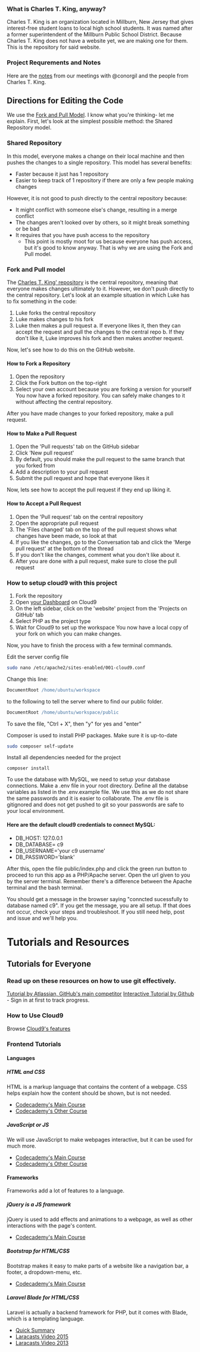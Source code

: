 ### What is Charles T. King, anyway?
Charles T. King is an organization located in Millburn, New Jersey that gives interest-free student loans to local high school students. It was named after a former superintendent of the Millburn Public School District. Because Charles T. King does not have a website yet, we are making one for them. This is the repository for said website.

### Project Requrements and Notes
Here are the [notes](https://drive.google.com/open?id=0BxEuMs2jIxWfV0VNQ1ZzZFJpUkU&authuser=0) from our meetings with @conorgil and the people from Charles T. King.

Directions for Editing the Code
-------------------------------
We use the [Fork and Pull Model](https://help.github.com/articles/using-pull-requests/). I know what you're thinking- let me explain. First, let's look at the simplest possible method: the Shared Repository model.

### Shared Repository
In this model, everyone makes a change on their local machine and then pushes the changes to a single repository. This model has several benefits:
* Faster because it just has 1 repository
* Easier to keep track of 1 repository if there are only a few people making changes

However, it is not good to push directly to the central repository because:
* It might conflict with someone else's change, resulting in a merge conflict
* The changes aren't looked over by others, so it might break something or be bad
* It requires that you have push access to the repository
	* This point is mostly moot for us because everyone has push access, but it's good to know anyway.
That is why we are using the Fork and Pull model.

### Fork and Pull model
The [Charles T. King' repository](https://github.com/Charles-T-King/website) is the central repository, meaning that everyone makes changes ultimately to it. However, we don't push directly to the central repository. Let's look at an example situation in which Luke has to fix something in the code:
1. Luke forks the central repository
2. Luke makes changes to his fork
3. Luke then makes a pull request
	a. If everyone likes it, then they can accept the request and pull the changes to the central repo
	b. If they don't like it, Luke improves his fork and then makes another request.

Now, let's see how to do this on the GitHub website.
#### How to Fork a Repository
1. Open the repository
2. Click the Fork button on the top-right
3. Select your own account because you are forking a version for yourself
You now have a forked repository. You can safely make changes to it without affecting the central repository.

After you have made changes to your forked repository, make a pull request.
#### How to Make a Pull Request
1. Open the 'Pull requests' tab on the GitHub sidebar
2. Click 'New pull request'
3. By default, you should make the pull request to the same branch that you forked from
4. Add a description to your pull request
5. Submit the pull request and hope that everyone likes it

Now, lets see how to accept the pull request if they end up liking it.
#### How to Accept a Pull Request
1. Open the 'Pull request' tab on the central repository
2. Open the appropriate pull request
3. The 'Files changed' tab on the top of the pull request shows what changes have been made, so look at that
4. If you like the changes, go to the Conversation tab and click the 'Merge pull request' at the bottom of the thread
5. If you don't like the changes, comment what you don't like about it.
6. After you are done with a pull request, make sure to close the pull request

### How to setup cloud9 with this project
1. Fork the repository
2. Open [your Dashboard](https://c9.io/dashboard.html) on Cloud9
3. On the left sidebar, click on the 'website' project from the 'Projects on GitHub' tab
4. Select PHP as the project type
5. Wait for Cloud9 to set up the workspace
You now have a local copy of your fork on which you can make changes.

Now, you have to finish the process with a few terminal commands.

Edit the server config file
``` bash
sudo nano /etc/apache2/sites-enabled/001-cloud9.conf
```
Change this line:
``` apache
DocumentRoot /home/ubuntu/workspace
```
to the following to tell the server where to find our public folder.
``` apache
DocumentRoot /home/ubuntu/workspace/public
```
To save the file, "Ctrl + X", then "y" for yes and "enter"

Composer is used to install PHP packages. Make sure it is up-to-date
``` bash
sudo composer self-update
```

Install all dependencies needed for the project
``` shell
composer install
```

To use the database with MySQL, we need to setup your database connections. Make a .env file in your root directory.
Define all the databse variables as listed in the .env.example file.  We use this as we do not share the same passwords and it is easier to collaborate.  The .env file is gitignored and does not get pushed to git so your passwords are safe to your local environment.

#### Here are the default cloud9 credentials to connect MySQL:
* DB_HOST: 127.0.0.1
* DB_DATABASE= c9
* DB_USERNAME='your c9 username'
* DB_PASSWORD='blank'

After this, open the file public/index.php and click the green run button to proceed to run this app as a PHP/Apache server.  Open the url given to you by the server terminal. Remember there's a difference between the Apache terminal and the bash terminal.

You should get a message in the browser saying "conncted sucessfully to database named c9".  If you get the message, you are all setup.  If that does not occur, check your steps and troubleshoot. If you still need help, post and issue and we'll help you.

Tutorials and Resources
=======================

Tutorials for Everyone
----------------------
### Read up on these resources on how to use git effectively.

[Tutorial by Atlassian, GitHub's main competitor](https://www.atlassian.com/git/tutorials/)
[Interactive Tutorial by Github](https://try.github.io/levels/1/challenges/1) - Sign in at first to track progress.

### How to Use Cloud9
Browse [Cloud9's features](https://c9.io/#features)

### Frontend Tutorials

#### Languages
##### HTML and CSS
HTML is a markup language that contains the content of a webpage. CSS helps explain how the content should be shown, but is not needed.
* [Codecademy's Main Course](http://www.codecademy.com/skills/make-a-website)
* [Codecademy's Other Course](http://www.codecademy.com/tracks/web)

##### JavaScript or JS
We will use JavaScript to make webpages interactive, but it can be used for much more.
* [Codecademy's Main Course](http://www.codecademy.com/skills/make-an-interactive-website)
* [Codecademy's Other Course](http://www.codecademy.com/tracks/javascript)

#### Frameworks
Frameworks add a lot of features to a language.

##### jQuery is a JS framework
jQuery is used to add effects and animations to a webpage, as well as other interactions with the page's content.
* [Codecademy's Main Course](http://www.codecademy.com/en/skills/make-an-interactive-website/topics/jquery-events/jquery-user-events)

##### Bootstrap for HTML/CSS
Bootstrap makes it easy to make parts of a website like a navigation bar, a footer, a dropdown-menu, etc.
* [Codecademy's Main Course](http://www.codecademy.com/en/skills/make-a-website/topics/bootstrap-components/bootstrap-intro)

##### Laravel Blade for HTML/CSS
Laravel is actually a backend framework for PHP, but it comes with Blade, which is a templating language.
* [Quick Summary](http://laravel.com/docs/5.0/templates)
* [Laracasts Video 2015](https://laracasts.com/series/laravel-5-fundamentals/episodes/5)
* [Laracasts Video 2013](https://laracasts.com/series/laravel-from-scratch/episodes/6)
